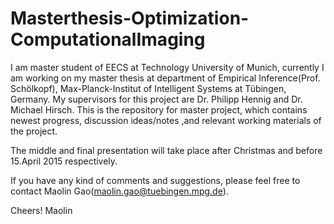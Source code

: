 Masterthesis-Optimization-ComputationalImaging
==============================================

I am master student of EECS at Technology University of Munich, currently I am working on my master thesis at department of Empirical Inference(Prof. Schölkopf), Max-Planck-Institut of Intelligent Systems at Tübingen, Germany. My supervisors for this project are Dr. Philipp Hennig and Dr. Michael Hirsch. This is the repository for master project, which contains newest progress, discussion ideas/notes ,and relevant working materials of the project.


The middle and final presentation will take place after Christmas and before 15.April 2015 respectively.


If you have any kind of comments and suggestions, please feel free to contact Maolin Gao(maolin.gao@tuebingen.mpg.de).


Cheers!
Maolin
